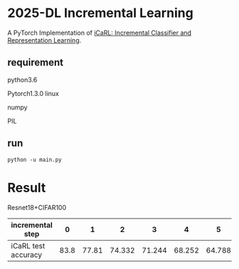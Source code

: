 # 2025-DL Incremental Learning


A PyTorch Implementation of [iCaRL: Incremental Classifier and Representation Learning](https://arxiv.org/abs/1611.07725).


## requirement

python3.6

Pytorch1.3.0 linux

numpy

PIL


## run

```shell
python -u main.py
```


# Result

Resnet18+CIFAR100


| incremental step    | 0 | 1 | 2 | 3 | 4 | 5 | 6 | 7 | 8 | 9|
| ------------------- | -- | -- | -- | -- | -- | -- | -- | -- | -- | -- |
| iCaRL test accuracy | 83.8|77.81|74.332|71.244|68.252|64.788|61.756|58.588|56.546|54.108|
